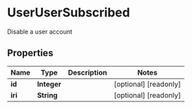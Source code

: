 

# UserUserSubscribed

Disable a user account

## Properties

| Name | Type | Description | Notes |
|------------ | ------------- | ------------- | -------------|
|**id** | **Integer** |  |  [optional] [readonly] |
|**iri** | **String** |  |  [optional] [readonly] |



